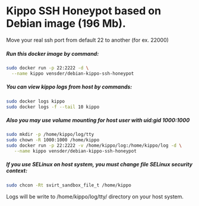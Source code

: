 # Kippo SSH Honeypot based on Debian image (196 Mb).

Move your real ssh port from default 22 to another (for ex. 22000)

##### Run this docker image by command:
```sh
sudo docker run -p 22:2222 -d \
  --name kippo vensder/debian-kippo-ssh-honeypot
```

##### You can view kippo logs from host by commands:
```sh
sudo docker logs kippo
sudo docker logs -f --tail 10 kippo 
```

##### Also you may use volume mounting for host user with uid:gid 1000:1000
```sh
sudo mkdir -p /home/kippo/log/tty
sudo chown -R 1000:1000 /home/kippo
sudo docker run -p 22:2222 -v /home/kippo/log:/home/kippo/log -d \
   --name kippo vensder/debian-kippo-ssh-honeypot
```

##### If you use SELinux on host system, you must change file SELinux security context:
```sh
sudo chcon -Rt svirt_sandbox_file_t /home/kippo
```

Logs will be write to /home/kippo/log/tty/ directory on your host system.
